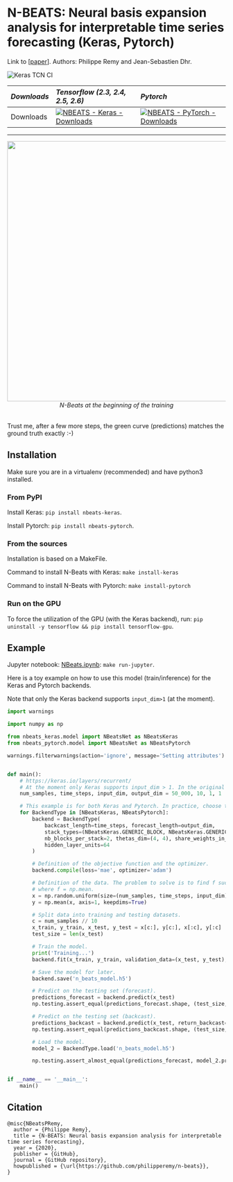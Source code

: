 # N-BEATS: Neural basis expansion analysis for interpretable time series forecasting (Keras, Pytorch)
Link to [[paper](https://arxiv.org/abs/1905.10437)]. Authors: Philippe Remy and Jean-Sebastien Dhr.

![Keras TCN CI](https://github.com/philipperemy/n-beats/workflows/N%20Beats%20CI/badge.svg?branch=master)

 *Downloads* | *Tensorflow (2.3, 2.4, 2.5, 2.6)* | *Pytorch* |
 | :--- | :--- | :--- |
Downloads          | [![NBEATS - Keras - Downloads](https://pepy.tech/badge/nbeats-keras)](https://pepy.tech/project/nbeats-keras) | [![NBEATS - PyTorch - Downloads](https://pepy.tech/badge/nbeats-pytorch)](https://pepy.tech/project/nbeats-pytorch) |

<hr/>

<p align="center">
  <img src="nbeats.png" width="600"><br/>
  <i>N-Beats at the beginning of the training</i><br><br>
</p>

Trust me, after a few more steps, the green curve (predictions) matches the ground truth exactly :-)

## Installation

Make sure you are in a virtualenv (recommended) and have python3 installed.

### From PyPI

Install Keras: `pip install nbeats-keras`.

Install Pytorch: `pip install nbeats-pytorch`.

### From the sources

Installation is based on a MakeFile.

Command to install N-Beats with Keras: `make install-keras`

Command to install N-Beats with Pytorch: `make install-pytorch`

### Run on the GPU

To force the utilization of the GPU (with the Keras backend), run: `pip uninstall -y tensorflow && pip install tensorflow-gpu`.

## Example

Jupyter notebook: [NBeats.ipynb](examples/NBeats.ipynb): `make run-jupyter`.

Here is a toy example on how to use this model (train/inference) for the Keras and Pytorch backends.

Note that only the Keras backend supports `input_dim>1` (at the moment).

```python
import warnings

import numpy as np

from nbeats_keras.model import NBeatsNet as NBeatsKeras
from nbeats_pytorch.model import NBeatsNet as NBeatsPytorch

warnings.filterwarnings(action='ignore', message='Setting attributes')


def main():
    # https://keras.io/layers/recurrent/
    # At the moment only Keras supports input_dim > 1. In the original paper, input_dim=1.
    num_samples, time_steps, input_dim, output_dim = 50_000, 10, 1, 1

    # This example is for both Keras and Pytorch. In practice, choose the one you prefer.
    for BackendType in [NBeatsKeras, NBeatsPytorch]:
        backend = BackendType(
            backcast_length=time_steps, forecast_length=output_dim,
            stack_types=(NBeatsKeras.GENERIC_BLOCK, NBeatsKeras.GENERIC_BLOCK),
            nb_blocks_per_stack=2, thetas_dim=(4, 4), share_weights_in_stack=True,
            hidden_layer_units=64
        )

        # Definition of the objective function and the optimizer.
        backend.compile(loss='mae', optimizer='adam')

        # Definition of the data. The problem to solve is to find f such as | f(x) - y | -> 0.
        # where f = np.mean.
        x = np.random.uniform(size=(num_samples, time_steps, input_dim))
        y = np.mean(x, axis=1, keepdims=True)

        # Split data into training and testing datasets.
        c = num_samples // 10
        x_train, y_train, x_test, y_test = x[c:], y[c:], x[:c], y[:c]
        test_size = len(x_test)

        # Train the model.
        print('Training...')
        backend.fit(x_train, y_train, validation_data=(x_test, y_test), epochs=20, batch_size=128)

        # Save the model for later.
        backend.save('n_beats_model.h5')

        # Predict on the testing set (forecast).
        predictions_forecast = backend.predict(x_test)
        np.testing.assert_equal(predictions_forecast.shape, (test_size, backend.forecast_length, output_dim))

        # Predict on the testing set (backcast).
        predictions_backcast = backend.predict(x_test, return_backcast=True)
        np.testing.assert_equal(predictions_backcast.shape, (test_size, backend.backcast_length, output_dim))

        # Load the model.
        model_2 = BackendType.load('n_beats_model.h5')

        np.testing.assert_almost_equal(predictions_forecast, model_2.predict(x_test))


if __name__ == '__main__':
    main()
```

## Citation

```
@misc{NBeatsPRemy,
  author = {Philippe Remy},
  title = {N-BEATS: Neural basis expansion analysis for interpretable time series forecasting},
  year = {2020},
  publisher = {GitHub},
  journal = {GitHub repository},
  howpublished = {\url{https://github.com/philipperemy/n-beats}},
}
```
